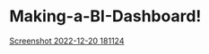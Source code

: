 # Making-a-BI-Dashboard!

[Screenshot 2022-12-20 181124](https://user-images.githubusercontent.com/101004435/208770024-7a6e7812-6f36-4e1a-95fd-01bae8009b7f.png)
